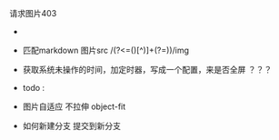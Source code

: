 请求图片403
- <meta name="referrer" content="no-referrer"/>

- 匹配markdown 图片src /(?<=\()[^\)]+(?=\))/img

- 获取系统未操作的时间，加定时器，写成一个配置，来是否全屏 ？？？

- todo : 

- 图片自适应 不拉伸 object-fit

- 如何新建分支 提交到新分支